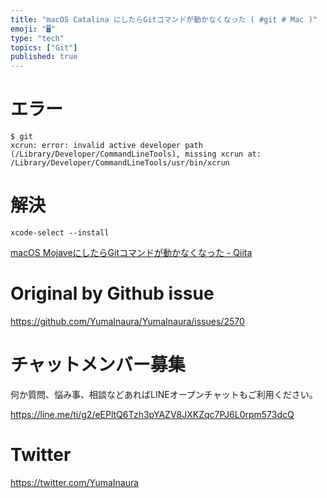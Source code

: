 ```yaml
---
title: "macOS Catalina にしたらGitコマンドが動かなくなった ( #git # Mac )"
emoji: "🖥"
type: "tech"
topics: ["Git"]
published: true
---
```


# エラー

```
$ git
xcrun: error: invalid active developer path (/Library/Developer/CommandLineTools), missing xcrun at: /Library/Developer/CommandLineTools/usr/bin/xcrun
```

# 解決

```
xcode-select --install
```

[macOS MojaveにしたらGitコマンドが動かなくなった - Qiita](https://qiita.com/n0bisuke/items/1c60084c8c07b690d693)

# Original by Github issue

https://github.com/YumaInaura/YumaInaura/issues/2570








<!-- Update From Qiita API -->

# チャットメンバー募集


何か質問、悩み事、相談などあればLINEオープンチャットもご利用ください。

https://line.me/ti/g2/eEPltQ6Tzh3pYAZV8JXKZqc7PJ6L0rpm573dcQ





# Twitter


https://twitter.com/YumaInaura


<!-- Update From Qiita API -->



